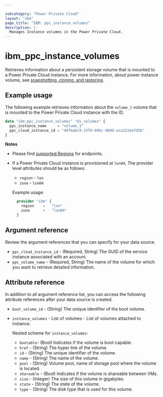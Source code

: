 ```yaml
---

subcategory: "Power Private Cloud"
layout: "ibm"
page_title: "IBM: ppc_instance_volumes"
description: |-
  Manages Instance volumes in the Power Private Cloud.
---
```


# ibm_ppc_instance_volumes
Retrieves information about a persistent storage volume that is mounted to a Power Private Cloud instance. For more information, about power instance volume, see [snapshotting, cloning, and restoring](https://cloud.ibm.com/docs/power-iaas?topic=power-iaas-volume-snapshot-clone).

## Example usage
The following example retrieves information about the `volume_1` volume that is mounted to the Power Private Cloud instance with the ID.

```terraform
data "ibm_ppc_instance_volumes" "ds_volumes" {
  ppc_instance_name     = "volume_1"
  ppc_cloud_instance_id = "49fba6c9-23f8-40bc-9899-aca322ee7d5b"
}
```

**Notes**
* Please find [supported Regions](https://cloud.ibm.com/apidocs/power-cloud#endpoint) for endpoints.
* If a Power Private Cloud instance is provisioned at `lon04`, The provider level attributes should be as follows:
  * `region` - `lon`
  * `zone` - `lon04`
  
  Example usage:
  
  ```terraform
    provider "ibm" {
      region    =   "lon"
      zone      =   "lon04"
    }
  ```

## Argument reference
Review the argument references that you can specify for your data source. 

- `ppc_cloud_instance_id` - (Required, String) The GUID of the service instance associated with an account.
- `ppc_volume_name` - (Required, String) The name of the volume for which you want to retrieve detailed information.

## Attribute reference
In addition to all argument reference list, you can access the following attribute references after your data source is created. 

- `boot_volume_id` - (String) The unique identifier of the boot volume.
- `instance_volumes` - List of volumes - List of volumes attached to instance.

  Nested scheme for `instance_volumes`:
  - `bootable`- (Bool) Indicates if the volume is boot capable.
  - `href` - (String) The hyper link of the volume.
  - `id` - (String) The unique identifier of the volume.
  - `name` - (String) The name of the volume.
  - `pool` - (String) Volume pool, name of storage pool where the volume is located.
  - `shareable` - (Bool) Indicates if the volume is shareable between VMs.
  - `size` - (Integer) The size of this volume in gigabytes.
  - `state` - (String) The state of the volume.
  - `type` - (String) The disk type that is used for this volume.
